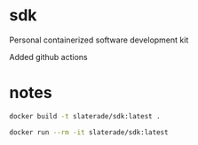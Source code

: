 # sdk
Personal containerized software development kit

Added github actions

# notes

```bash
docker build -t slaterade/sdk:latest .
```

```bash
docker run --rm -it slaterade/sdk:latest
```

